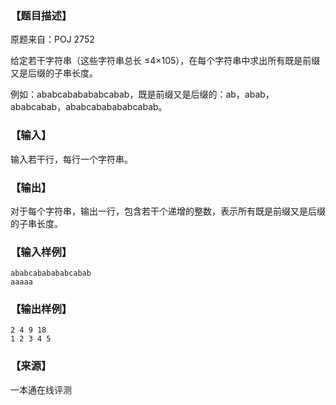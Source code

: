 ### 【题目描述】

原题来自：POJ 2752

给定若干字符串（这些字符串总长 ≤4×105​​ ），在每个字符串中求出所有既是前缀又是后缀的子串长度。

例如：ababcababababcabab，既是前缀又是后缀的：ab，abab，ababcabab，ababcababababcabab。

### 【输入】

输入若干行，每行一个字符串。

### 【输出】

对于每个字符串，输出一行，包含若干个递增的整数，表示所有既是前缀又是后缀的子串长度。

### 【输入样例】

```
ababcababababcabab
aaaaa
```

### 【输出样例】

```
2 4 9 18
1 2 3 4 5
```


 ### 【来源】

 一本通在线评测 